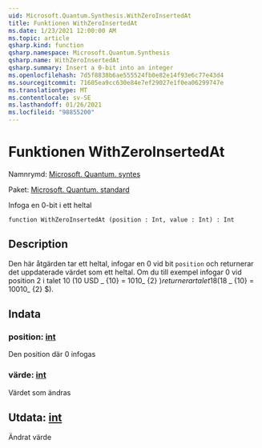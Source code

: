 ```yaml
---
uid: Microsoft.Quantum.Synthesis.WithZeroInsertedAt
title: Funktionen WithZeroInsertedAt
ms.date: 1/23/2021 12:00:00 AM
ms.topic: article
qsharp.kind: function
qsharp.namespace: Microsoft.Quantum.Synthesis
qsharp.name: WithZeroInsertedAt
qsharp.summary: Insert a 0-bit into an integer
ms.openlocfilehash: 7d5f8838b6ae555524fb0e82e14f93e6c77e43d4
ms.sourcegitcommit: 71605ea9cc630e84e7ef29027e1f0ea06299747e
ms.translationtype: MT
ms.contentlocale: sv-SE
ms.lasthandoff: 01/26/2021
ms.locfileid: "98855200"
---
```

# <a name="withzeroinsertedat-function"></a>Funktionen WithZeroInsertedAt

Namnrymd: [Microsoft. Quantum. syntes](xref:Microsoft.Quantum.Synthesis)

Paket: [Microsoft. Quantum. standard](https://nuget.org/packages/Microsoft.Quantum.Standard)


Infoga en 0-bit i ett heltal

```qsharp
function WithZeroInsertedAt (position : Int, value : Int) : Int
```


## <a name="description"></a>Description

Den här åtgärden tar ett heltal, infogar en 0 vid bit `position` och returnerar det uppdaterade värdet som ett heltal.  Om du till exempel infogar 0 vid position 2 i talet 10 (10 USD _ {10} = 1010_ {2} $) returnerar talet 18 ($18 _ {10} = 10010_ {2} $).

## <a name="input"></a>Indata

### <a name="position--int"></a>position: [int](xref:microsoft.quantum.lang-ref.int)

Den position där 0 infogas


### <a name="value--int"></a>värde: [int](xref:microsoft.quantum.lang-ref.int)

Värdet som ändras



## <a name="output--int"></a>Utdata: [int](xref:microsoft.quantum.lang-ref.int)

Ändrat värde
